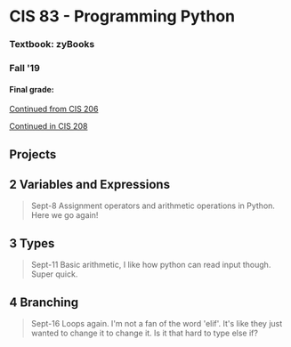 # CIS 83 - Programming Python

### Textbook: zyBooks
### Fall '19
#### Final grade:

[Continued from CIS 206](https://laughtrey.github.io/cis206/)

[Continued in CIS 208](https://laughtrey.github.io/cis208/)

## Projects

## 2 Variables and Expressions
>Sept-8 Assignment operators and arithmetic operations in Python. Here we go again!
## 3 Types
>Sept-11 Basic arithmetic, I like how python can read input though. Super quick.
## 4 Branching
>Sept-16 Loops again. I'm not a fan of the word 'elif'. It's like they just wanted to change it to change it. Is it that hard to type else if?
